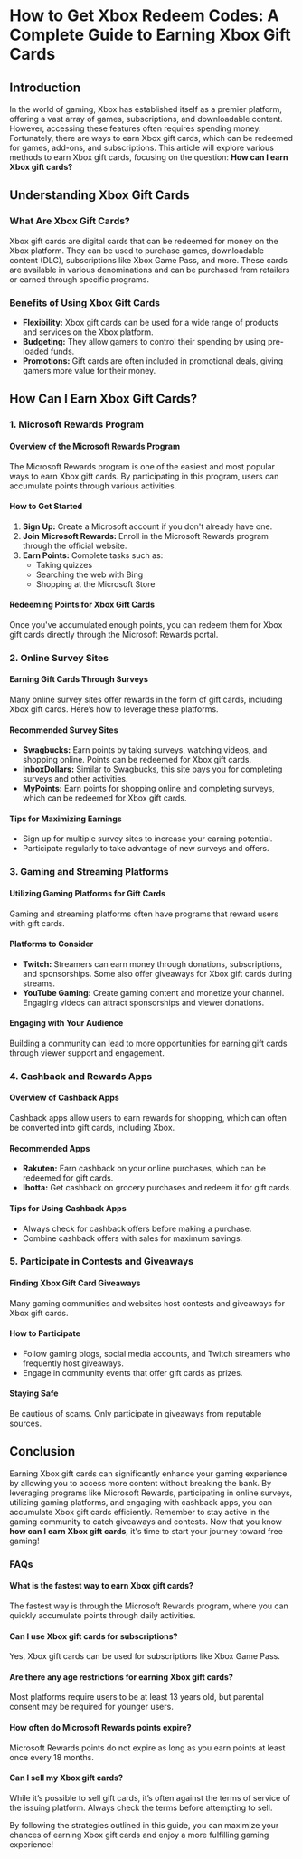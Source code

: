 # How to Get Xbox Redeem Codes: A Complete Guide to Earning Xbox Gift Cards

## Introduction

In the world of gaming, Xbox has established itself as a premier platform, offering a vast array of games, subscriptions, and downloadable content. However, accessing these features often requires spending money. Fortunately, there are ways to earn Xbox gift cards, which can be redeemed for games, add-ons, and subscriptions. This article will explore various methods to earn Xbox gift cards, focusing on the question: **How can I earn Xbox gift cards?** 

## Understanding Xbox Gift Cards

### What Are Xbox Gift Cards?

Xbox gift cards are digital cards that can be redeemed for money on the Xbox platform. They can be used to purchase games, downloadable content (DLC), subscriptions like Xbox Game Pass, and more. These cards are available in various denominations and can be purchased from retailers or earned through specific programs.

### Benefits of Using Xbox Gift Cards

- **Flexibility:** Xbox gift cards can be used for a wide range of products and services on the Xbox platform.
- **Budgeting:** They allow gamers to control their spending by using pre-loaded funds.
- **Promotions:** Gift cards are often included in promotional deals, giving gamers more value for their money.

## How Can I Earn Xbox Gift Cards?

### 1. Microsoft Rewards Program

#### Overview of the Microsoft Rewards Program

The Microsoft Rewards program is one of the easiest and most popular ways to earn Xbox gift cards. By participating in this program, users can accumulate points through various activities.

#### How to Get Started

1. **Sign Up:** Create a Microsoft account if you don't already have one.
2. **Join Microsoft Rewards:** Enroll in the Microsoft Rewards program through the official website.
3. **Earn Points:** Complete tasks such as:
   - Taking quizzes
   - Searching the web with Bing
   - Shopping at the Microsoft Store

#### Redeeming Points for Xbox Gift Cards

Once you've accumulated enough points, you can redeem them for Xbox gift cards directly through the Microsoft Rewards portal.

### 2. Online Survey Sites

#### Earning Gift Cards Through Surveys

Many online survey sites offer rewards in the form of gift cards, including Xbox gift cards. Here’s how to leverage these platforms.

#### Recommended Survey Sites

- **Swagbucks:** Earn points by taking surveys, watching videos, and shopping online. Points can be redeemed for Xbox gift cards.
- **InboxDollars:** Similar to Swagbucks, this site pays you for completing surveys and other activities.
- **MyPoints:** Earn points for shopping online and completing surveys, which can be redeemed for Xbox gift cards.

#### Tips for Maximizing Earnings

- Sign up for multiple survey sites to increase your earning potential.
- Participate regularly to take advantage of new surveys and offers.

### 3. Gaming and Streaming Platforms

#### Utilizing Gaming Platforms for Gift Cards

Gaming and streaming platforms often have programs that reward users with gift cards.

#### Platforms to Consider

- **Twitch:** Streamers can earn money through donations, subscriptions, and sponsorships. Some also offer giveaways for Xbox gift cards during streams.
- **YouTube Gaming:** Create gaming content and monetize your channel. Engaging videos can attract sponsorships and viewer donations.

#### Engaging with Your Audience

Building a community can lead to more opportunities for earning gift cards through viewer support and engagement.

### 4. Cashback and Rewards Apps

#### Overview of Cashback Apps

Cashback apps allow users to earn rewards for shopping, which can often be converted into gift cards, including Xbox.

#### Recommended Apps

- **Rakuten:** Earn cashback on your online purchases, which can be redeemed for gift cards.
- **Ibotta:** Get cashback on grocery purchases and redeem it for gift cards.

#### Tips for Using Cashback Apps

- Always check for cashback offers before making a purchase.
- Combine cashback offers with sales for maximum savings.

### 5. Participate in Contests and Giveaways

#### Finding Xbox Gift Card Giveaways

Many gaming communities and websites host contests and giveaways for Xbox gift cards. 

#### How to Participate

- Follow gaming blogs, social media accounts, and Twitch streamers who frequently host giveaways.
- Engage in community events that offer gift cards as prizes.

#### Staying Safe

Be cautious of scams. Only participate in giveaways from reputable sources.

## Conclusion

Earning Xbox gift cards can significantly enhance your gaming experience by allowing you to access more content without breaking the bank. By leveraging programs like Microsoft Rewards, participating in online surveys, utilizing gaming platforms, and engaging with cashback apps, you can accumulate Xbox gift cards efficiently. Remember to stay active in the gaming community to catch giveaways and contests. Now that you know **how can I earn Xbox gift cards**, it's time to start your journey toward free gaming!

### FAQs

#### What is the fastest way to earn Xbox gift cards?

The fastest way is through the Microsoft Rewards program, where you can quickly accumulate points through daily activities.

#### Can I use Xbox gift cards for subscriptions?

Yes, Xbox gift cards can be used for subscriptions like Xbox Game Pass.

#### Are there any age restrictions for earning Xbox gift cards?

Most platforms require users to be at least 13 years old, but parental consent may be required for younger users.

#### How often do Microsoft Rewards points expire?

Microsoft Rewards points do not expire as long as you earn points at least once every 18 months.

#### Can I sell my Xbox gift cards?

While it’s possible to sell gift cards, it’s often against the terms of service of the issuing platform. Always check the terms before attempting to sell.

By following the strategies outlined in this guide, you can maximize your chances of earning Xbox gift cards and enjoy a more fulfilling gaming experience!
